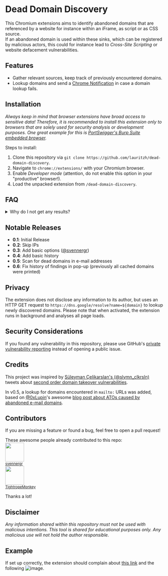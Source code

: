 # Dead Domain Discovery

This Chromium extensions aims to identify abandoned domains that are referenced by a website for instance within an iFrame, as script or as CSS source.     
If an abandoned domain is used within these sinks, which can be registered by malicious actors, this could for instance lead to *Cross-Site Scripting* or website defacement vulnerabilities. 

## Features
* Gather relevant sources, keep track of previously encountered domains.
* Lookup domains and send a [Chrome Notification](https://developer.chrome.com/docs/extensions/reference/api/notifications) in case a domain lookup fails.

## Installation
*Always keep in mind that browser extensions have broad access to sensitive data! Therefore, it is recommended to install this extension only to browsers that are solely used for security analysis or development purposes. One great example for this is [PortSwigger's Burp Suite embedded browser](https://portswigger.net/burp/documentation/desktop/functions/embedded-browser).*

Steps to install:
1. Clone this repository via `git clone https://github.com/lauritzh/dead-domain-discovery`.
2. Navigate to `chrome://extensions/` with your Chromium browser.
3. Enable *Developer mode* (attention, do not enable this option in your "productive" browser!).
4. Load the unpacked extension from `/dead-domain-discovery`.

## FAQ

<details><summary>Why do I not get any results?</summary>

This extension uses the [Chrome Notification API](https://developer.chrome.com/docs/extensions/reference/api/notifications). Make sure to allow notifications for Chrome/Chromium:

![Settings](/img/notification1.png)
![Notification](/img/notification2.png)
</details>

## Notable Releases
* **0.1**: Initial Release
* **0.2**: Skip IPs
* **0.3**: Add basic options (<a href="https://github.com/svennergr">@svennergr</a>)
* **0.4**: Add basic history
* **0.5**: Scan for dead domains in e-mail addresses
* **0.6**: Fix history of findings in pop-up (previously all cached domains were printed)

## Privacy
The extension does not disclose any information to its author, but uses an HTTP GET request to `https://dns.google/resolve?name=${domain}` to lookup newly discovered domains. Please note that when activated, the extension runs in background and analyses all page loads.

## Security Considerations
If you found any vulnerability in this repository, please use GitHub's [private vulnerability reporting](https://github.com/lauritzh/dead-domain-discovery/security) instead of opening a public issue.

## Credits
This project was inspired by [Süleyman Çelikarslan's (@slymn_clkrsln)](https://twitter.com/slymn_clkrsln) tweets about [second order domain takeover vulnerabilities](https://twitter.com/slymn_clkrsln/status/1792995208562401567).

In v0.5, a lookup for domains encountered in `mailto:` URLs was added, based on [@0xLupin](https://twitter.com/0xLupin)'s awesome [blog post about ATOs caused by abandoned e-mail domains](https://www.landh.tech/blog/20241107-10-to-hack-millions-of-companies/).

## Contributors
If you are missing a feature or found a bug, feel free to open a pull request!

These awesome people already contributed to this repo:     
<img src="https://github.com/svennergr.png" width="60px;"/><br /><sub><a href="https://github.com/svennergr">svennergr</a></sub>     
<img src="https://github.com/TightropeMonkey.png" width="60px;"/><br /><sub><a href="https://github.com/TightropeMonkey">TightropeMonkey</a></sub>

Thanks a lot!

## Disclaimer
*Any information shared within this repository must not be used with malicious intentions. This tool is shared for educational purposes only. Any malicious use will not hold the author responsible.*

## Example

If set up correctly, the extension should complain about [this link](https://invalid-link.lhq.at) and the following ![image](https://invalid-image.lhq.at).
